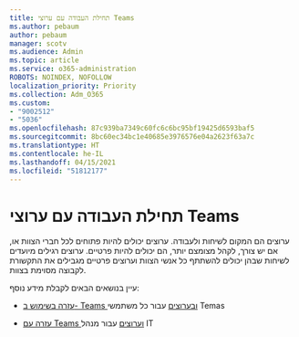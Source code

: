 ```yaml
---
title: תחילת העבודה עם ערוצי Teams
ms.author: pebaum
author: pebaum
manager: scotv
ms.audience: Admin
ms.topic: article
ms.service: o365-administration
ROBOTS: NOINDEX, NOFOLLOW
localization_priority: Priority
ms.collection: Adm_O365
ms.custom:
- "9002512"
- "5036"
ms.openlocfilehash: 87c939ba7349c60fc6c6bc95bf19425d6593baf5
ms.sourcegitcommit: 8bc60ec34bc1e40685e3976576e04a2623f63a7c
ms.translationtype: HT
ms.contentlocale: he-IL
ms.lasthandoff: 04/15/2021
ms.locfileid: "51812177"
---
```

# <a name="get-started-with-teams-channels"></a>תחילת העבודה עם ערוצי Teams

ערוצים הם המקום לשיחות ולעבודה. ערוצים יכולים להיות פתוחים לכל חברי הצוות או, אם יש צורך, לקהל מצומצם יותר, הם יכולים להיות פרטיים. ערוצים רגילים מיועדים לשיחות שבהן יכולים להשתתף כל אנשי הצוות וערוצים פרטיים מגבילים את התקשורת לקבוצה מסוימת בצוות.

עיין בנושאים הבאים לקבלת מידע נוסף:

- [עזרה בשימוש ב- Teams ובערוצים](https://support.office.com/article/teams-and-channels-df38ae23-8f85-46d3-b071-cb11b9de5499) עבור כל משתמשי Temas

- [עזרה עם Teams וערוצים](https://docs.microsoft.com/microsoftteams/teams-channels-overview) עבור מנהל IT 
